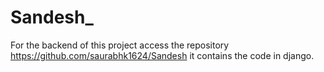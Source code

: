 # Sandesh_
For the backend of this project access the repository https://github.com/saurabhk1624/Sandesh it contains the code in django.

